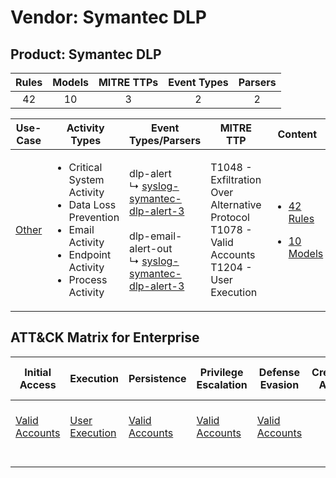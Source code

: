 Vendor: Symantec DLP
====================
Product: Symantec DLP
---------------------
| Rules | Models | MITRE TTPs | Event Types | Parsers |
|:-----:|:------:|:----------:|:-----------:|:-------:|
|  42   |   10   |     3      |      2      |    2    |

|                Use-Case                | Activity Types                                                                                                                                    | Event Types/Parsers                                                                                                                                                                                                            | MITRE TTP                                                                                              | Content                                                                                                      |
|:--------------------------------------:| ------------------------------------------------------------------------------------------------------------------------------------------------- | ------------------------------------------------------------------------------------------------------------------------------------------------------------------------------------------------------------------------------ | ------------------------------------------------------------------------------------------------------ | ------------------------------------------------------------------------------------------------------------ |
| [Other](../../../UseCases/uc_other.md) | <ul><li>Critical System Activity</li><li>Data Loss Prevention</li><li>Email Activity</li><li>Endpoint Activity</li><li>Process Activity</li></ul> |  dlp-alert<br> ↳ [syslog-symantec-dlp-alert-3](Parsers/parserContent_syslog-symantec-dlp-alert-3.md)<br><br> dlp-email-alert-out<br> ↳ [syslog-symantec-dlp-alert-3](Parsers/parserContent_syslog-symantec-dlp-alert-3.md)<br> | T1048 - Exfiltration Over Alternative Protocol<br>T1078 - Valid Accounts<br>T1204 - User Execution<br> | [<ul><li>42 Rules</li></ul><ul><li>10 Models</li></ul>](Rules_Models/r_m_symantec_dlp_symantec_dlp_Other.md) |

ATT&CK Matrix for Enterprise
----------------------------
| Initial Access                                                      | Execution                                                           | Persistence                                                         | Privilege Escalation                                                | Defense Evasion                                                     | Credential Access | Discovery | Lateral Movement | Collection | Command and Control | Exfiltration                                                                                | Impact |
| ------------------------------------------------------------------- | ------------------------------------------------------------------- | ------------------------------------------------------------------- | ------------------------------------------------------------------- | ------------------------------------------------------------------- | ----------------- | --------- | ---------------- | ---------- | ------------------- | ------------------------------------------------------------------------------------------- | ------ |
| [Valid Accounts](https://attack.mitre.org/techniques/T1078)<br><br> | [User Execution](https://attack.mitre.org/techniques/T1204)<br><br> | [Valid Accounts](https://attack.mitre.org/techniques/T1078)<br><br> | [Valid Accounts](https://attack.mitre.org/techniques/T1078)<br><br> | [Valid Accounts](https://attack.mitre.org/techniques/T1078)<br><br> |                   |           |                  |            |                     | [Exfiltration Over Alternative Protocol](https://attack.mitre.org/techniques/T1048)<br><br> |        |